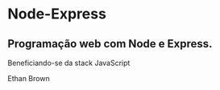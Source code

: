 # Node-Express

<h2> Programação web com Node e Express.</h2>

<p> Beneficiando-se da stack JavaScript

<span>Ethan Brown</span>

